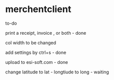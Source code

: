# merchentclient

to-do

print a receipt, invoice , or both - done


col width to be changed


add settings by ctrl+s - done


upload to esi-soft.com - done


change latitude to lat - longtiude to long  - waiting
